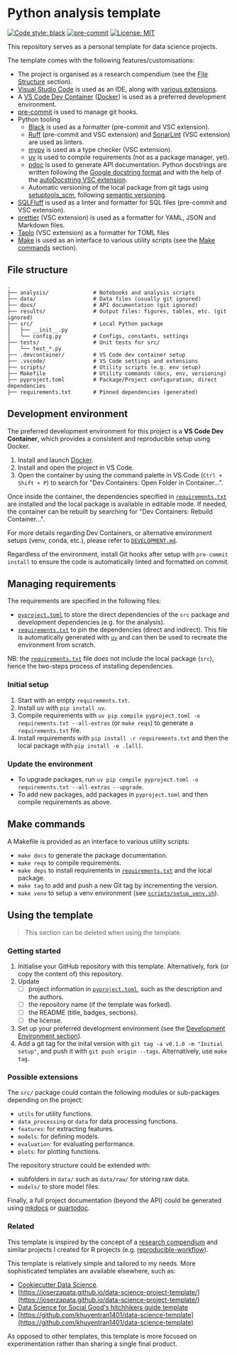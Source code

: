 # Python analysis template

[![Code style: black](https://img.shields.io/badge/code%20style-black-000000.svg)](https://github.com/psf/black)
[![pre-commit](https://img.shields.io/badge/pre--commit-enabled-brightgreen?logo=pre-commit)](https://github.com/pre-commit/pre-commit)
[![License: MIT](https://img.shields.io/badge/License-MIT-yellow.svg)](https://opensource.org/licenses/MIT)

This repository serves as a personal template for data science projects.

The template comes with the following features/customisations:

- The project is organised as a research compendium (see the [File Structure](#file-structure) section).
- [Visual Studio Code](https://code.visualstudio.com/) is used as an IDE, along with [various extensions](.vscode/extensions.json).
- A [VS Code Dev Container](https://code.visualstudio.com/docs/devcontainers/containers) ([Docker](https://www.docker.com/)) is used as a preferred development environment.
- [pre-commit](https://pre-commit.com/) is used to manage git hooks.
- Python tooling
  - [Black](https://black.readthedocs.io/en/stable/index.html) is used as a formatter (pre-commit and VSC extension).
  - [Ruff](https://docs.astral.sh/ruff/) (pre-commit and VSC extension) and [SonarLint](https://marketplace.visualstudio.com/items?itemName=SonarSource.sonarlint-vscode) (VSC extension) are used as linters.
  - [mypy](https://www.mypy-lang.org/) is used as a type checker (VSC extension).
  - [uv](https://docs.astral.sh/uv/) is used to compile requirements (not as a package manager, yet).
  - [pdoc](https://pdoc.dev/docs/pdoc.html) is used to generate API documentation.
    Python docstrings are written following the [Google docstring format](https://sphinxcontrib-napoleon.readthedocs.io/en/latest/example_google.html) and with the help of the [autoDocstring VSC extension](https://marketplace.visualstudio.com/items?itemName=njpwerner.autodocstring).
  - Automatic versioning of the local package from git tags using [setuptools_scm](https://setuptools-scm.readthedocs.io/en/stable/), following [semantic versioning](https://semver.org/).
- [SQLFluff](https://sqlfluff.com/) is used as a linter and formatter for SQL files (pre-commit and VSC extension).
- [prettier](https://prettier.io/) (VSC extension) is used as a formatter for YAML, JSON and Markdown files.
- [Taplo](https://marketplace.visualstudio.com/items?itemName=tamasfe.even-better-toml) (VSC extension) as a formatter for TOML files
- [Make](https://www.gnu.org/software/make/) is used as an interface to various utility scripts (see the [Make commands](#make-commands) section).

## File structure

```
.
├── analysis/              # Notebooks and analysis scripts
├── data/                  # Data files (usually git ignored)
├── docs/                  # API documentation (git ignored)
├── results/               # Output files: figures, tables, etc. (git ignored)
├── src/                   # Local Python package
│   ├── __init__.py
│   └── config.py          # Configs, constants, settings
├── tests/                 # Unit tests for src/
│   └── test_*.py
├── .devcontainer/         # VS Code dev container setup
├── .vscode/               # VS Code settings and extensions
├── scripts/               # Utility scripts (e.g. env setup)
├── Makefile               # Utility commands (docs, env, versioning)
├── pyproject.toml         # Package/Project configuration, direct dependencies
├── requirements.txt       # Pinned dependencies (generated)
```

## Development environment

The preferred development environment for this project is a **VS Code Dev Container**, which provides a consistent and reproducible setup using Docker.

1. Install and launch [Docker](https://www.docker.com/).
2. Install and open the project in VS Code.
3. Open the container by using the command palette in VS Code (`Ctrl + Shift + P`) to search for "Dev Containers: Open Folder in Container...".

Once inside the container, the dependencies specified in [`requirements.txt`](requirements.txt) are installed and the local package is available in editable mode.
If needed, the container can be rebuilt by searching for "Dev Containers: Rebuild Container...".

For more details regarding Dev Containers, or alternative environment setups (venv, conda, etc.), please refer to [`DEVELOPMENT.md`](DEVELOPMENT.md).

Regardless of the environment, install Git hooks after setup with `pre-commit install` to ensure the code is automatically linted and formatted on commit.

## Managing requirements

The requirements are specified in the following files:

- [`pyproject.toml`](pyproject.toml) to store the direct dependencies of the `src` package and development dependencies (e.g. for the analysis).
- [`requirements.txt`](requirements.txt) to pin the dependencies (direct and indirect).
  This file is automatically generated with [`uv`](https://docs.astral.sh/uv/) and can then be used to recreate the environment from scratch.

NB: the [`requirements.txt`](requirements.txt) file does not include the local package (`src`), hence the two-steps process of installing dependencies.

### Initial setup

1. Start with an empty `requirements.txt`.
2. Install uv with `pip install uv`.
3. Compile requirements with `uv pip compile pyproject.toml -o requirements.txt --all-extras` (or `make reqs`) to generate a `requirements.txt` file.
4. Install requirements with `pip install -r requirements.txt` and then the local package with `pip install -e .[all]`.

### Update the environment

- To upgrade packages, run `uv pip compile pyproject.toml -o requirements.txt --all-extras --upgrade`.
- To add new packages, add packages in `pyproject.toml` and then compile requirements as above.

## Make commands

A Makefile is provided as an interface to various utility scripts:

- `make docs` to generate the package documentation.
- `make reqs` to compile requirements.
- `make deps` to install requirements in [`requirements.txt`](requirements.txt) and the local package.
- `make tag` to add and push a new Git tag by incrementing the version.
- `make venv` to setup a venv environment (see [`scripts/setup_venv.sh`](scripts/setup_venv.sh)).

## Using the template

> This section can be deleted when using the template.

### Getting started

1. Initialise your GitHub repository with this template. Alternatively, fork (or copy the content of) this repository.
2. Update
   - [ ] project information in [`pyproject.toml`](pyproject.toml), such as the description and the authors.
   - [ ] the repository name (if the template was forked).
   - [ ] the README (title, badges, sections).
   - [ ] the license.
3. Set up your preferred development environment (see the [Development Environment section](#development-environment)).
4. Add a git tag for the inital version with `git tag -a v0.1.0 -m "Initial setup"`, and push it with `git push origin --tags`. Alternatively, use `make tag`.

### Possible extensions

The `src/` package could contain the following modules or sub-packages depending on the project:

- `utils` for utility functions.
- `data_processing` or `data` for data processing functions.
- `features`: for extracting features.
- `models`: for defining models.
- `evaluation`: for evaluating performance.
- `plots`: for plotting functions.

The repository structure could be extended with:

- subfolders in `data/` such as `data/raw/` for storing raw data.
- `models/` to store model files.

Finally, a full project documentation (beyond the API) could be generated using [mkdocs](https://www.mkdocs.org/) or [quartodoc](https://machow.github.io/quartodoc/get-started/overview.html).

### Related

This template is inspired by the concept of a [research compendium](https://doi.org/10.1080/00031305.2017.1375986) and similar projects I created for R projects (e.g. [reproducible-workflow](https://github.com/ghurault/reproducible-workflow)).

This template is relatively simple and tailored to my needs.
More sophisticated templates are available elsewhere, such as:

- [Cookiecutter Data Science](https://github.com/drivendataorg/cookiecutter-data-science/).
- [https://joserzapata.github.io/data-science-project-template/](https://joserzapata.github.io/data-science-project-template/)
- [Data Science for Social Good's hitchhikers guide template](https://github.com/dssg/hitchhikers-guide/tree/master/sources/curriculum/0_before_you_start/pipelines-and-project-workflow)
- [https://github.com/khuyentran1401/data-science-template](https://github.com/khuyentran1401/data-science-template)

As opposed to other templates, this template is more focused on experimentation rather than sharing a single final product.
